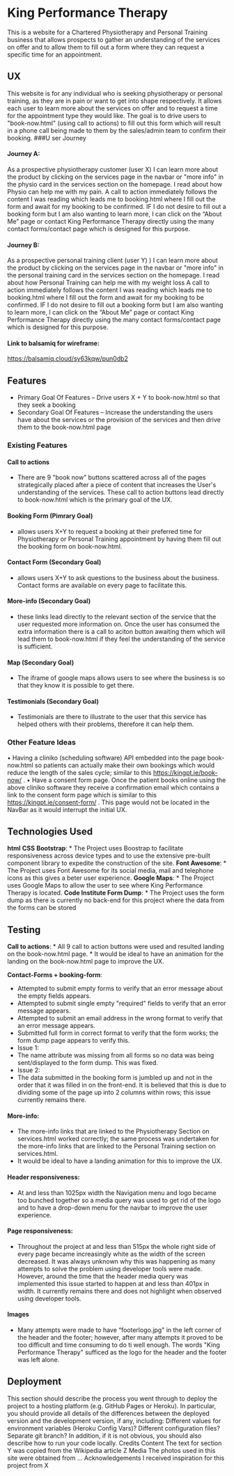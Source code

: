 # King Performance Therapy
This is a website for a Chartered Physiotherapy and Personal Training business that allows prospects to gather an understanding of the services on offer and to allow them to fill out a form where they can request a specific time for an appointment.
## UX
This website is for any individual who is seeking physiotherapy or personal training, as they are in pain or want to get into shape respectively. It allows each user to learn more about the services on offer and to request a time for the appointment type they would like. The goal is to drive users to "book-now.html" (using call to actions) to fill out this form which will result in a phone call being made to them by the sales/admin team to confirm their booking.
###U ser Journey
#### Journey A: 
As a prospective physiotherapy customer (user X) I can learn more about the product by clicking on the services page in the navbar or "more info" in the physio card in the services section on the homepage. I read about how Physio can help me with my pain. A call to action immediately follows the content I was reading which leads me to booking.html where I fill out the form and await for my booking to be confirmed. IF I do not desire to fill out a booking form but I am also wanting to learn more, I can click on the “About Me” page or contact King Performance Therapy directly using the many contact forms/contact page which is designed for this purpose.
#### Journey B: 
As a prospective personal training client (user Y) ) I can learn more about the product by clicking on the services page in the navbar or "more info" in the personal training card in the services section on the homepage. I read about how Personal Training can help me with my weight loss A call to action immediately follows the content I was reading which leads me to booking.html where I fill out the form and await for my booking to be confirmed. IF I do not desire to fill out a booking form but I am also wanting to learn more, I can click on the “About Me” page or contact King Performance Therapy directly using the many contact forms/contact page which is designed for this purpose.
#### Link to balsamiq for wireframe: 
https://balsamiq.cloud/sy63kqw/pun0db2

## Features
- Primary Goal Of Features – Drive users X + Y to book-now.html so that they seek a booking
- Secondary Goal Of Features – Increase the understanding the users have about the services or the provision of the services and then drive them to the book-now.html page 
### Existing Features
#### Call to actions 
- There are 9 "book now" buttons scattered across all of the pages strategically placed after a piece of content that increases the User's understanding of the services. These call to action buttons lead directly to book-now.html which is the primary goal of the UX.
#### Booking Form (Pimrary Goal) 
- allows users X+Y to request a booking at their preferred time for Physiotherapy or Personal Training appointment by having them fill out the booking form on book-now.html.
#### Contact Form (Secondary Goal) 
- allows users X+Y to ask questions to the business about the business. Contact forms are available on every page to facilitate this.
#### More-info (Secondary Goal) 
- these links lead directly to the relevant section of the service that the user requested more information on. Once the user has consumed the extra information there is a call to aciton button awaiting them which will lead them to book-now.html if they feel the understanding of the service is sufficient.
#### Map (Secondary Goal) 
- The iframe of google maps allows users to see where the business is so that they know it is possible to get there.
#### Testimonials (Secondary Goal) 
- Testimonials are there to illustrate to the user that this service has helped others with their problems, therefore it can help them.
### Other Feature Ideas
•	Having a cliniko (scheduling software) API embedded into the page book-now.html so patients can actually make their own bookings which would reduce the length of the sales cycle; similar to this https://kingpt.ie/book-now/ . 
•	Have a consent form page. Once the patient books online using the above cliniko software they receive a confirmation email which contains a link to the consent form page which is similar to this https://kingpt.ie/consent-form/ . This page would not be located in the NavBar as it would interrupt the initial UX.
## Technologies Used 
**html**
**CSS**
**Bootstrap**: * The Project uses Boostrap to facilitate responsiveness across device types and to use the extensive pre-built component library to expedite the construction of the site. 
**Font Awesome**: * The Project uses Font Awesome for its social media, mail and telephone icons as this gives a beter user experience. 
**Google Maps**: * The Project uses Google Maps to allow the user to see where King Performance Therapy is located. 
**Code Institute Form Dump**: * The Project uses the form dump as there is currently no back-end for this project where the data from the forms can be stored
## Testing
 **Call to actions**: * All 9 call to action buttons were used and resulted landing on the book-now.html page. 
                      * It would be ideal to have an animation for the landing on the book-now.html page to improve the UX.

**Contact-Forms + booking-form**: 
- Attempted to submit empty forms to verify that an error message about the empty fields appears. 
- Attempted to submit single empty "required" fields to verify that an error message appears. 
- Attempted to submit an email address in the wrong format to verify that an error message appears. 
- Submitted full form in correct format to verify that the form works; the form dump page appears to verify this.
- Issue 1: 
- The name attribute was missing from all forms so no data was being sent/displayed to the form dump. This was fixed.
- Issue 2:
- The data submitted in the booking form is jumbled up and not in the order that it was filled in on the front-end. It is believed that this is due to dividing some of the page up into 2 columns within rows; this issue currently remains there.

#### More-info: 
- The more-info links that are linked to the Physiotherapy Section on services.html worked correctly; the same process was undertaken for the more-info links that are linked to the Personal Training section on services.html. 
- It would be ideal to have a landing animation for this to improve the UX.

#### Header responsiveness: 
- At and less than 1025px width the Navigation menu and logo became too bunched together so a media query was used to get rid of the logo and to have a drop-down menu for the navbar to improve the user experience.

#### Page responsiveness:
- Throughout the project at and less than 515px the whole right side of every page became increasingly white as the width of the screen decreased. It was always unknown why this was happening as many attempts to solve the problem using developer tools were made. However, around the time that the header media query was implemented this issue started to happen at and less than 401px in width. It currently remains there and does not highlight when observed using developer tools.

#### Images 
- Many attempts were made to have “footerlogo.jpg" in the left corner of the header and the footer; however, after many attempts it proved to be too difficult and time consuming to do ti well enough. The words "King Performance Therapy" sufficed as the logo for the header and the footer was left alone. 
## Deployment 
This section should describe the process you went through to deploy the project to a hosting platform (e.g. GitHub Pages or Heroku).
In particular, you should provide all details of the differences between the deployed version and the development version, if any, including:
Different values for environment variables (Heroku Config Vars)? Different configuration files? Separate git branch? In addition, if it is not obvious, you should also describe how to run your code locally.
Credits 
Content 
The text for section Y was copied from the Wikipedia article Z Media The photos used in this site were obtained from ... Acknowledgements I received inspiration for this project from X

